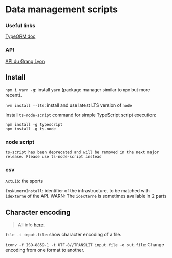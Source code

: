 # Data management scripts

### Useful links

[TypeORM doc](https://typeorm.io/)

### API

[API du Grang Lyon](https://data.grandlyon.com/jeux-de-donnees/equipements-sportifs-metropole-lyon-point-interet/api)

## Install

`npm i yarn -g`: install `yarn` (package manager similar to `npm` but more recent).

`nvm install --lts`: install and use latest LTS version of `node`

Install `ts-node-script` command for simple TypeScript script execution:

```
npm install -g typescript
npm install -g ts-node
```

### node script

`ts-script has been deprecated and will be removed in the next major release. Please use ts-node-script instead`

### csv

`ActLib`: the sports

`InsNumeroInstall`: identifier of the infrastructure, to be matched with `idexterne` of the API. WARN: The `idexterne` is sometimes available in 2 parts

## Character encoding

> All info [here](https://www.tecmint.com/convert-files-to-utf-8-encoding-in-linux/).

`file -i input.file`: show character encoding of a file.

`iconv -f ISO-8859-1 -t UTF-8//TRANSLIT input.file -o out.file`: Change encoding from one format to another.
